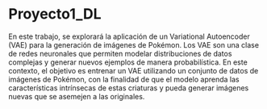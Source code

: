 # Proyecto1_DL

En este trabajo, se explorará la aplicación de un Variational Autoencoder (VAE) para la generación de imágenes de Pokémon. Los VAE son una clase de redes neuronales que permiten modelar distribuciones de datos complejas y generar nuevos ejemplos de manera probabilística. En este contexto, el objetivo es entrenar un VAE utilizando un conjunto de datos de imágenes de Pokémon, con la finalidad de que el modelo aprenda las características intrínsecas de estas criaturas y pueda generar imágenes nuevas que se asemejen a las originales.
